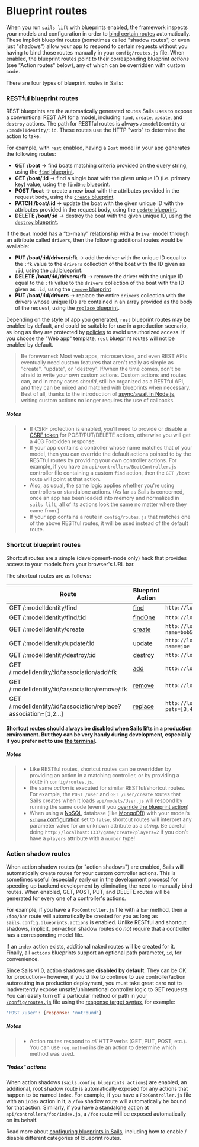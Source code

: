 # Blueprint routes

When you run `sails lift` with blueprints enabled, the framework inspects your models and configuration in order to [bind certain routes](https://sailsjs.com/documentation/concepts/Routes) automatically. These implicit blueprint routes (sometimes called "shadow routes", or even just "shadows") allow your app to respond to certain requests without you having to bind those routes manually in your `config/routes.js` file.  When enabled, the blueprint routes point to their corresponding blueprint *actions* (see "Action routes" below), any of which can be overridden with custom code.

There are four types of blueprint routes in Sails:

### RESTful blueprint routes
REST blueprints are the automatically generated routes Sails uses to expose a conventional REST API for a model, including `find`, `create`, `update`, and `destroy` actions. The path for RESTful routes is always `/:modelIdentity` or `/:modelIdentity/:id`.  These routes use the HTTP "verb" to determine the action to take.

For example, with [`rest`](https://sailsjs.com/documentation/reference/configuration/sails-config-blueprints#?routerelated-settings) enabled, having a `Boat` model in your app generates the following routes:

+ **GET /boat** -> find boats matching criteria provided on the query string, using the [`find` blueprint](https://sailsjs.com/documentation/reference/blueprint-api/find-where).
+ **GET /boat/:id** -> find a single boat with the given unique ID (i.e. primary key) value, using the [`findOne` blueprint](https://sailsjs.com/documentation/reference/blueprint-api/find-one).
+ **POST /boat** -> create a new boat with the attributes provided in the request body, using the [`create` blueprint](https://sailsjs.com/documentation/reference/blueprint-api/create).
+ **PATCH /boat/:id** -> update the boat with the given unique ID with the attributes provided in the request body, using the [`update` blueprint](https://sailsjs.com/documentation/reference/blueprint-api/update).
+ **DELETE /boat/:id** -> destroy the boat with the given unique ID, using the [`destroy` blueprint](https://sailsjs.com/documentation/reference/blueprint-api/destroy).

If the `Boat` model has a &ldquo;to-many&rdquo; relationship with a `Driver` model through an attribute called `drivers`, then the following additional routes would be available:

+ **PUT /boat/:id/drivers/:fk** -> add the driver with the unique ID equal to the `:fk` value to the `drivers` collection of the boat with the ID given as `:id`, using the [`add` blueprint](https://sailsjs.com/documentation/reference/blueprint-api/add-to).
+ **DELETE /boat/:id/drivers/:fk** -> remove the driver with the unique ID equal to the `:fk` value to the `drivers` collection of the boat with the ID given as `:id`, using the [`remove` blueprint](https://sailsjs.com/documentation/reference/blueprint-api/remove-from)
+ **PUT /boat/:id/drivers** -> replace the entire `drivers` collection with the drivers whose unique IDs are contained in an array provided as the body of the request, using the [`replace` blueprint](https://sailsjs.com/documentation/reference/blueprint-api/replace).

Depending on the style of app you generated, `rest` blueprint routes may be enabled by default, and could be suitable for use in a production scenario, as long as they are protected by [policies](https://sailsjs.com/documentation/concepts/Policies) to avoid unauthorized access. If you choose the "Web app" template, `rest` blueprint routes will not be enabled by default.

> Be forewarned: Most web apps, microservices, and even REST APIs eventually need custom features that aren't really as simple as "create", "update", or "destroy".  If/when the time comes, don't be afraid to write your own custom actions.  Custom actions and routes can, and in many cases _should_, still be organized as a RESTful API, and they can be mixed and matched with blueprints when necessary.  Best of all, thanks to the introduction of [async/await in Node.js](https://gist.github.com/mikermcneil/c1028d000cc0cc8bce995a2a82b29245), writing custom actions no longer requires the use of callbacks.

<!--
If we keep this, we should find a way to word it better:
In fact, unless you're already familiar with how to customize blueprints in Sails, it's usually a good idea to lean towards using custom actions any time you find yourself unsure whether to continue with REST blueprints or switch to a custom action for a particular feature, it's usually a good idea to lean towards custom actions.
-->

##### Notes

> + If CSRF protection is enabled, you'll need to provide or disable a [CSRF token](https://sailsjs.com/documentation/concepts/security/csrf) for POST/PUT/DELETE actions, otherwise you will get a 403 Forbidden response.
> + If your app contains a controller whose name matches that of your model, then you can override the default actions pointed to by the RESTful routes by providing your own controller actions.  For example, if you have an `api/controllers/BoatController.js` controller file containing a custom `find` action, then the `GET /boat` route will point at that action.
> + Also, as usual, the same logic applies whether you're using controllers or standalone actions.  (As far as Sails is concerned, once an app has been loaded into memory and normalized in `sails lift`, all of its actions look the same no matter where they came from.)
> + If your app contains a route in `config/routes.js` that matches one of the above RESTful routes, it will be used instead of the default route.

### Shortcut blueprint routes
Shortcut routes are a simple (development-mode only) hack that provides access to your models from your browser's URL bar.

The shortcut routes are as follows:

| Route | Blueprint Action | Example URL |
| ----- | ----------------------- | ------- |
| GET /:modelIdentity/find | [find](https://sailsjs.com/documentation/reference/blueprint-api/find-where) | `http://localhost:1337/user/find?name=bob`
| GET /:modelIdentity/find/:id | [findOne](https://sailsjs.com/documentation/reference/blueprint-api/find-one) | `http://localhost:1337/user/find/123`
| GET /:modelIdentity/create | [create](https://sailsjs.com/documentation/reference/blueprint-api/create) | `http://localhost:1337/user/create?name=bob&age=18`
| GET /:modelIdentity/update/:id | [update](https://sailsjs.com/documentation/reference/blueprint-api/update) | `http://localhost:1337/user/update/123?name=joe`
| GET /:modelIdentity/destroy/:id | [destroy](https://sailsjs.com/documentation/reference/blueprint-api/destroy) | `http://localhost:1337/user/destroy/123`
| GET /:modelIdentity/:id/:association/add/:fk | [add](https://sailsjs.com/documentation/reference/blueprint-api/add-to) | `http://localhost:1337/user/123/pets/add/3`
| GET /:modelIdentity/:id/:association/remove/:fk | [remove](https://sailsjs.com/documentation/reference/blueprint-api/remove-from) | `http://localhost:1337/user/123/pets/remove/3`
| GET /:modelIdentity/:id/:association/replace?association=[1,2...] | [replace](https://sailsjs.com/documentation/reference/blueprint-api/replace) | `http://localhost:1337/user/123/pets/replace?pets=[3,4]`

**Shortcut routes should always be disabled when Sails lifts in a production environment.  But they can be very handy during development, especially if you prefer not to use [the terminal](https://sailsjs.com/documentation/reference/command-line-interface/sails-console).**

##### Notes

> + Like RESTful routes, shortcut routes can be overridden by providing an action in a matching controller, or by providing a route in `config/routes.js`.
> + the same _action_ is executed for similar RESTful/shortcut routes.  For example, the `POST /user` and `GET /user/create` routes that Sails creates when it loads `api/models/User.js` will respond by running the same code (even if you [override the blueprint action](https://sailsjs.com/documentation/reference/blueprint-api#?overriding-blueprints))
> + When using a <a href="https://en.wikipedia.org/wiki/NoSQL" target="_blank">NoSQL</a> database (like <a href="https://docs.mongodb.com/" target="_blank">MongoDB</a>) with your model&rsquo;s [`schema` configuration](https://sailsjs.com/documentation/concepts/models-and-orm/model-settings#?schema) set to `false`, shortcut routes will interpret any parameter value for an unknown attribute as a _string_.  Be careful doing `http://localhost:1337/game/create?players=2` if you don&rsquo;t have a `players` attribute with a `number` type!

### Action shadow routes

When action shadow routes (or "action shadows") are enabled, Sails will automatically create routes for your custom controller actions.  This is sometimes useful (especially early on in the development process) for speeding up backend development by eliminating the need to manually bind routes.  When enabled, GET, POST, PUT, and DELETE routes will be generated for every one of a controller's actions.

For example, if you have a `FooController.js` file with a `bar` method, then a `/foo/bar` route will automatically be created for you as long as `sails.config.blueprints.actions` is enabled.  Unlike RESTful and shortcut shadows, implicit, per-action shadow routes do *not* require that a controller has a corresponding model file.

If an `index` action exists, additional naked routes will be created for it. Finally, all `actions` blueprints support an optional path parameter, `id`, for convenience.

Since Sails v1.0, action shadows are **disabled by default**. They can be OK for production-- however, if you'd like to continue to use controller/action autorouting in a production deployment, you must take great care not to inadvertently expose unsafe/unintentional controller logic to GET requests. You can easily turn off a particular method or path in your [`/config/routes.js`](https://sailsjs.com/documentation/anatomy/my-app/config/routes-js) file using the [response target syntax](https://sailsjs.com/documentation/concepts/routes/custom-routes#?response-target-syntax), for example:

```javascript
'POST /user': {response: 'notFound'}
```

##### Notes
> + Action routes respond to _all_ HTTP verbs (GET, PUT, POST, etc.).  You can use `req.method` inside an action to determine which method was used.

##### "Index" actions

When action shadows (`sails.config.blueprints.actions`) are enabled, an additional, root shadow route is automatically exposed for any actions that happen to be named `index`.  For example, if you have a `FooController.js` file with an `index` action in it, a `/foo` shadow route will automatically be bound for that action.  Similarly, if you have a [standalone action](https://sailsjs.com/documentation/concepts/actions-and-controllers#?standalone-actions) at `api/controllers/foo/index.js`, a `/foo` route will be exposed automatically on its behalf.

<!--
TODO: check on this (it's unclear what point it was trying to get across):

> Note:  Action shadows come with a special exception for top-level standalone actions.  For example, if you have a standalone action at `api/controllers/index.js`, it will be bound to a `/` shadow route automatically.

-->

Read more about [configuring blueprints in Sails](https://sailsjs.com/documentation/reference/configuration/sails-config-blueprints), including how to enable / disable different categories of blueprint routes.


<docmeta name="displayName" value="Blueprint routes">
